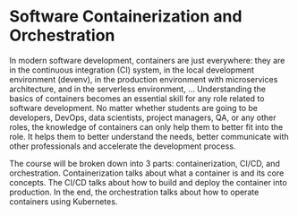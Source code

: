# Software Containerization and Orchestration

In modern software development, containers are just everywhere: they are in the continuous integration (CI) system, in the local development environment (devenv), in the production environment with microservices architecture, and in the serverless environment, … Understanding the basics of containers becomes an essential skill for any role related to software development. No matter whether students are going to be developers, DevOps, data scientists, project managers, QA, or any other roles, the knowledge of containers can only help them to better fit into the role. It helps them to better understand the needs, better communicate with other professionals and accelerate the development process.

The course will be broken down into 3 parts: containerization, CI/CD, and orchestration. Containerization talks about what a container is and its core concepts. The CI/CD talks about how to build and deploy the container into production. In the end, the orchestration talks about how to operate containers using Kubernetes.